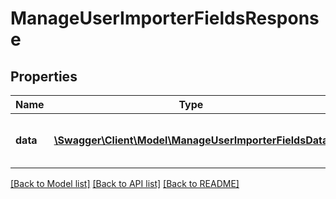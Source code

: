 # ManageUserImporterFieldsResponse

## Properties
Name | Type | Description | Notes
------------ | ------------- | ------------- | -------------
**data** | [**\Swagger\Client\Model\ManageUserImporterFieldsData**](ManageUserImporterFieldsData.md) | Response success or failure to find users | 

[[Back to Model list]](../README.md#documentation-for-models) [[Back to API list]](../README.md#documentation-for-api-endpoints) [[Back to README]](../README.md)


